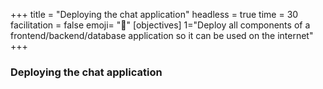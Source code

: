 +++
title = "Deploying the chat application"
headless = true
time = 30
facilitation = false
emoji= "📖"
[objectives]
    1="Deploy all components of a frontend/backend/database application so it can be used on the internet"
+++

### Deploying the chat application
